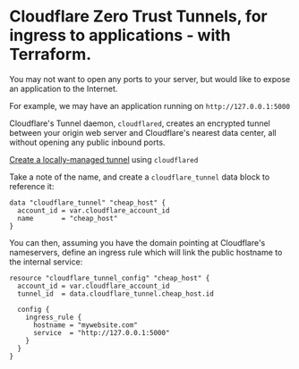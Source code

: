# Cloudflare Zero Trust Tunnels, for ingress to applications - with Terraform.

You may not want to open any ports to your server, but would like to expose an application to the Internet. 

For example, we may have an application running on `http://127.0.0.1:5000`

Cloudflare's Tunnel daemon, `cloudflared`, creates an encrypted tunnel between your origin web server and Cloudflare's nearest data center, all without opening any public inbound ports.

[Create a locally-managed tunnel](https://developers.cloudflare.com/cloudflare-one/connections/connect-networks/get-started/create-local-tunnel/) using `cloudflared`

Take a note of the name, and create a `cloudflare_tunnel` data block to reference it:

```
data "cloudflare_tunnel" "cheap_host" {
  account_id = var.cloudflare_account_id
  name       = "cheap_host"
}

```

You can then, assuming you have the domain pointing at Cloudflare's nameservers, define an ingress rule which will link the public hostname to the internal service:

```
resource "cloudflare_tunnel_config" "cheap_host" {
  account_id = var.cloudflare_account_id
  tunnel_id  = data.cloudflare_tunnel.cheap_host.id

  config {
    ingress_rule {
      hostname = "mywebsite.com"
      service  = "http://127.0.0.1:5000"
    }
  }
}
```
